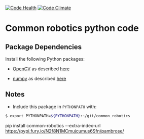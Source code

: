 [![Code Health](https://landscape.io/github/athenian-robotics/common-robotics/master/landscape.svg?style=flat)](https://landscape.io/github/athenian-robotics/common-robotics/master)
[![Code Climate](https://codeclimate.com/github/athenian-robotics/distance-tracking/badges/gpa.svg)](https://codeclimate.com/github/athenian-robotics/distance-tracking)
# Common robotics python code

## Package Dependencies

Install the following Python packages: 

* [OpenCV](http://opencv.org) 
as described [here](http://www.athenian-robotics.org/opencv/)

* [numpy](http://www.numpy.org)
as described [here](http://www.athenian-robotics.org/numpy/)


## Notes

* Include this package in `PYTHONPATH` with:
```bash
$ export PYTHONPATH=${PYTHONPATH}:~/git/common_robotics
```


pip install common-robotics --extra-index-url https://pypi.fury.io/N2f8N1MCmujcumus6Sfn/pambrose/